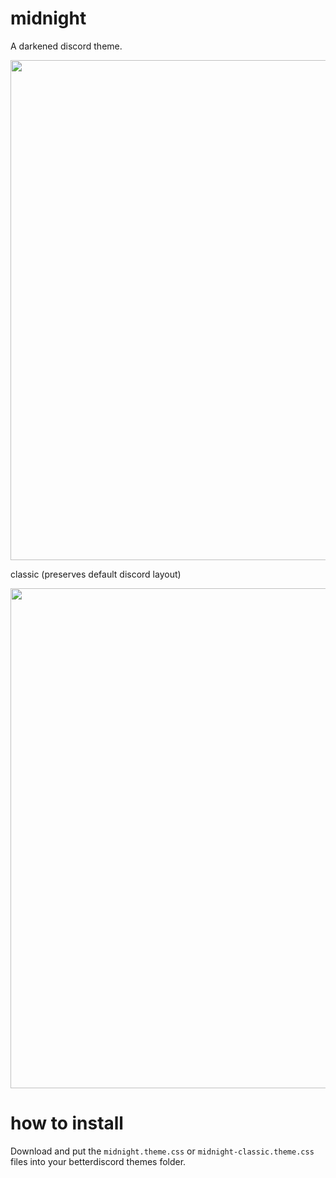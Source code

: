 # midnight

A darkened discord theme.

<img width=800 src="https://user-images.githubusercontent.com/34758569/135788450-950c3206-29c8-4b1f-94d4-763d66516534.png">

classic (preserves default discord layout)

<img width=800 src="https://user-images.githubusercontent.com/34758569/135788551-395436ee-fb1a-47bb-8f14-4d62d2c8181c.png">


# how to install

Download and put the `midnight.theme.css` or `midnight-classic.theme.css` files into your betterdiscord themes folder.
